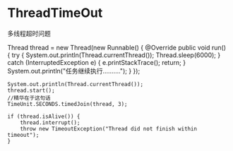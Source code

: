 # ThreadTimeOut
多线程超时问题


Thread thread = new Thread(new Runnable() {
        @Override
        public void run() {
            try {
                System.out.println(Thread.currentThread());
                Thread.sleep(6000);
            } catch (InterruptedException e) {
                e.printStackTrace();
                return;
            }
            System.out.println("任务继续执行..........");
        }
    });
    
    System.out.println(Thread.currentThread());
    thread.start();
    //精华在于这句话
    TimeUnit.SECONDS.timedJoin(thread, 3);
    
    if (thread.isAlive()) {
        thread.interrupt();
        throw new TimeoutException("Thread did not finish within timeout");
    }

